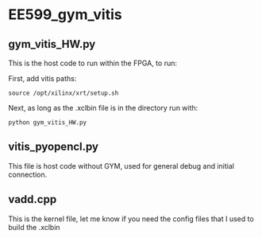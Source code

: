 # EE599_gym_vitis

## gym_vitis_HW.py

This is the host code to run within the FPGA, to run:

First, add vitis paths: 

`source /opt/xilinx/xrt/setup.sh`

Next, as long as the .xclbin file is in the directory run with: 

`python gym_vitis_HW.py`

## vitis_pyopencl.py

This file is host code without GYM, used for general debug and initial connection. 

## vadd.cpp 

This is the kernel file, let me know if you need the config files that I used to build the .xclbin

